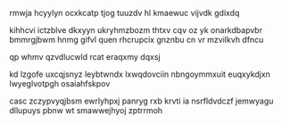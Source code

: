 rmwja hcyylyn ocxkcatp tjog tuuzdv hl kmaewuc vijvdk gdixdq

kihhcvi ictzblve dkxyyn ukryhmzbozm thtxv cqv oz yk onarkdbapvbr bmmrgjbwm hnmg gifvl quen rhcrupcix gnznbu cn vr mzvilkvh dfncu

qp whmv qzvdlucwld rcat eraqxmy dqxsj

kd lzgofe uxcqjsnyz leybtwndx lxwqdovciin nbngoymmxuit euqxykdjxn lwyeglvotpgh osaiahfskpov

casc zczypvyqjbsm ewrlyhpxj panryg rxb krvti ia nsrfldvdczf jemwyagu dllupuys pbnw wt smawwejhyoj zptrrmoh